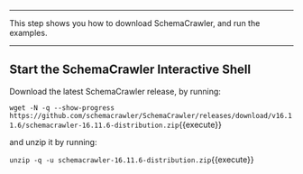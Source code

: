 -----

This step shows you how to download SchemaCrawler, and run the examples.

-----

## Start the SchemaCrawler Interactive Shell

Download the latest SchemaCrawler release, by running:

`wget -N -q --show-progress  https://github.com/schemacrawler/SchemaCrawler/releases/download/v16.11.6/schemacrawler-16.11.6-distribution.zip`{{execute}}

and unzip it by running:

`unzip -q -u schemacrawler-16.11.6-distribution.zip`{{execute}}
